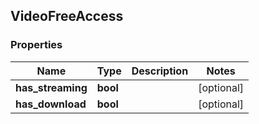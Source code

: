 ## VideoFreeAccess

### Properties
Name | Type | Description | Notes
------------ | ------------- | ------------- | -------------
**has_streaming** | **bool** |  | [optional] 
**has_download** | **bool** |  | [optional] 


